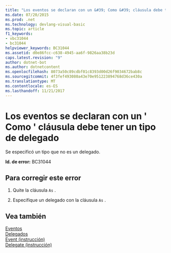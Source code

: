 ```yaml
---
title: "Los eventos se declaran con un &#39; Como &#39; cláusula debe tener un tipo de delegado"
ms.date: 07/20/2015
ms.prod: .net
ms.technology: devlang-visual-basic
ms.topic: article
f1_keywords:
- vbc31044
- bc31044
helpviewer_keywords: BC31044
ms.assetid: d0e86fcc-c638-4945-aa6f-9826aa38b23d
caps.latest.revision: "9"
author: dotnet-bot
ms.author: dotnetcontent
ms.openlocfilehash: 8073a50c89cdbf01c8393d00d26f9034672bab8c
ms.sourcegitcommit: 4f3fef493080a43e70e951223894768d36ce430a
ms.translationtype: MT
ms.contentlocale: es-ES
ms.lasthandoff: 11/21/2017
---
```

# <a name="events-declared-with-an-39as39-clause-must-have-a-delegate-type"></a>Los eventos se declaran con un &#39; Como &#39; cláusula debe tener un tipo de delegado
Se especificó un tipo que no es un delegado.  
  
 **Id. de error:** BC31044  
  
## <a name="to-correct-this-error"></a>Para corregir este error  
  
1.  Quite la cláusula `As` .  
  
2.  Especifique un delegado con la cláusula `As` .  
  
## <a name="see-also"></a>Vea también  
 [Eventos](../../visual-basic/programming-guide/language-features/events/index.md)  
 [Delegados](../../visual-basic/programming-guide/language-features/delegates/index.md)  
 [Event (instrucción)](../../visual-basic/language-reference/statements/event-statement.md)  
 [Delegate (instrucción)](../../visual-basic/language-reference/statements/delegate-statement.md)

